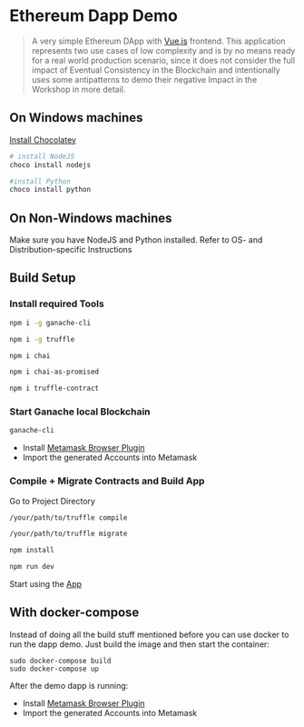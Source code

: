 # Ethereum Dapp Demo

> A very simple Ethereum DApp with [Vue.js](https://vuejs.org/) frontend.
> This application represents two use cases of low complexity and is by
> no means ready for a real world production scenario, since it does not
> consider the full impact of Eventual Consistency in the Blockchain and
> intentionally uses some antipatterns to demo their negative Impact in
> the Workshop in more detail.

## On Windows machines


[Install Chocolatey](https://chocolatey.org/)

``` bash
# install NodeJS
choco install nodejs

#install Python
choco install python
```

## On Non-Windows machines

Make sure you have NodeJS and Python installed. Refer to OS- and Distribution-specific Instructions


## Build Setup

### Install required Tools

``` bash
npm i -g ganache-cli

npm i -g truffle

npm i chai

npm i chai-as-promised

npm i truffle-contract
```

### Start Ganache local Blockchain

``` bash
ganache-cli
```

- Install [Metamask Browser Plugin](https://metamask.io)
- Import the generated Accounts into Metamask

### Compile + Migrate Contracts and Build App

Go to Project Directory

``` bash
/your/path/to/truffle compile

/your/path/to/truffle migrate

npm install

npm run dev
```

Start using the [App](http://localhost:8089/)

## With docker-compose

Instead of doing all the build stuff mentioned before you can use docker to run the dapp demo.  Just build the image and then start the container:

```
sudo docker-compose build
sudo docker-compose up
```

After the demo dapp is running:

- Install [Metamask Browser Plugin](https://metamask.io)
- Import the generated Accounts into Metamask
